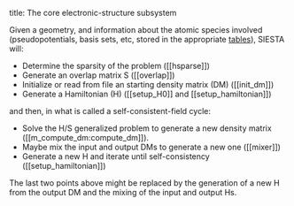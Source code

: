 title: The core electronic-structure subsystem

Given a geometry, and information about the atomic
species involved (pseudopotentials, basis sets, etc, stored
in the appropriate
[tables](|page|/datastructures/10-species-tables.html)), SIESTA will:

* Determine the sparsity of the problem ([[hsparse]])
* Generate an overlap matrix S ([[overlap]])
* Initialize or read from file an starting density matrix (DM) ([[init_dm]])
* Generate a Hamiltonian (H) ([[setup_H0]] and [[setup_hamiltonian]])

and then, in what is called a self-consistent-field cycle:

* Solve the H/S generalized problem to generate a new density
  matrix ([[m_compute_dm:compute_dm]]).
* Maybe mix the input and output DMs to generate a new one ([[mixer]])
* Generate a new H and iterate until self-consistency ([[setup_hamiltonian]])

The last two points above might be replaced by the generation of a
new H from the output DM and the mixing of the input and output Hs.

